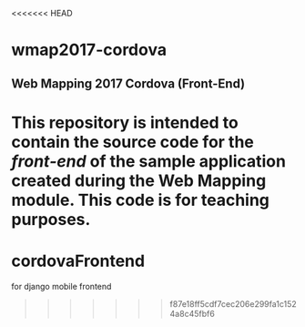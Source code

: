 <<<<<<< HEAD
# wmap2017-cordova
## Web Mapping 2017 Cordova (Front-End)

This repository is intended to contain the source code for the *front-end* of the sample application created during the **Web Mapping** module. This code is for teaching purposes.
=======
# cordovaFrontend
for django mobile frontend
>>>>>>> f87e18ff5cdf7cec206e299fa1c1524a8c45fbf6
